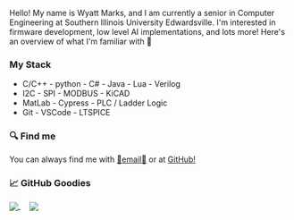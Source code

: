 <!header!>

Hello! My name is Wyatt Marks, and I am currently a senior in Computer Engineering at Southern Illinois University Edwardsville. I'm interested in firmware development, low level AI implementations, and lots more! Here's an overview of what I'm familiar with :toolbox:

### My Stack

- C/C++ - python - C# - Java - Lua - Verilog
- I2C - SPI - MODBUS - KiCAD 
- MatLab - Cypress - PLC / Ladder Logic 
- Git - VSCode - LTSPICE

### :mag: Find me 

You can always find me with [:email:email:email:](mailto:inbox@wyattmarks.com) or at [GitHub!](https://github.com/WyattMarks)

### :chart_with_upwards_trend: GitHub Goodies
<a href="https://github.com/WyattMarks/">
  <img align="center" src="https://github-readme-stats.vercel.app/api/top-langs?username=wyattmarks&theme=gotham&langs_count=3" />
</a>  &nbsp;  &nbsp; <a href="https://github.com/WyattMarks/">
  <img align="center" src="https://github-readme-stats.vercel.app/api?username=wyattmarks&theme=gotham&show_icons=true&line_height=27&count_private=true" />
</a>
